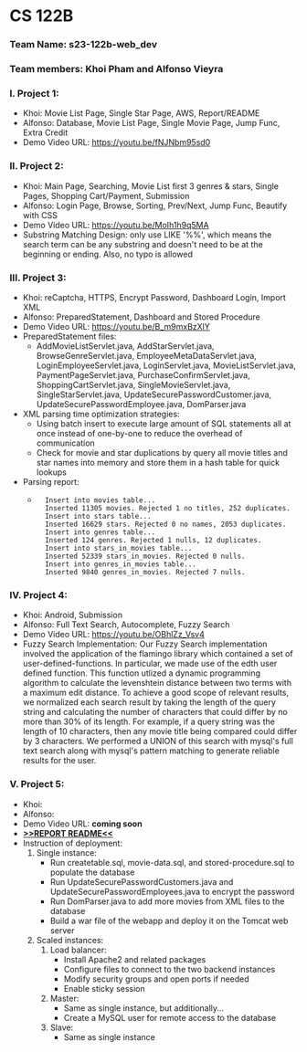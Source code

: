 # CS 122B  
### Team Name: s23-122b-web_dev
### Team members: Khoi Pham and Alfonso Vieyra  
  
### I. Project 1:
- Khoi: Movie List Page, Single Star Page, AWS, Report/README  
- Alfonso: Database, Movie List Page, Single Movie Page, Jump Func, Extra Credit  
- Demo Video URL: https://youtu.be/fNJNbm95sd0

### II. Project 2:  
- Khoi: Main Page, Searching, Movie List first 3 genres & stars, Single Pages, Shopping Cart/Payment, Submission  
- Alfonso: Login Page, Browse, Sorting, Prev/Next, Jump Func, Beautify with CSS  
- Demo Video URL: https://youtu.be/MoIh1h9q5MA
- Substring Matching Design: only use LIKE '%%', which means the search term can be any substring and doesn't need to be at the beginning or ending. Also, no typo is allowed

### III. Project 3:
- Khoi: reCaptcha, HTTPS, Encrypt Password, Dashboard Login, Import XML
- Alfonso: PreparedStatement, Dashboard and Stored Procedure
- Demo Video URL: https://youtu.be/B_m9mxBzXlY
- PreparedStatement files: 
  - AddMovieListServlet.java,
    AddStarServlet.java,
    BrowseGenreServlet.java,
    EmployeeMetaDataServlet.java,
    LoginEmployeeServlet.java,
    LoginServlet.java,
    MovieListServlet.java,
    PaymentPageServlet.java,
    PurchaseConfirmServlet.java,
    ShoppingCartServlet.java,
    SingleMovieServlet.java,
    SingleStarServlet.java,
    UpdateSecurePasswordCustomer.java,
    UpdateSecurePasswordEmployee.java,
    DomParser.java
- XML parsing time optimization strategies:
  - Using batch insert to execute large amount of SQL statements all at once instead of one-by-one to reduce the overhead of communication
  - Check for movie and star duplications by query all movie titles and star names into memory and store them in a hash table for quick lookups 
- Parsing report:
  - ```
      Insert into movies table...  
      Inserted 11305 movies. Rejected 1 no titles, 252 duplicates.  
      Insert into stars table...  
      Inserted 16629 stars. Rejected 0 no names, 2053 duplicates.  
      Insert into genres table...  
      Inserted 124 genres. Rejected 1 nulls, 12 duplicates.  
      Insert into stars_in_movies table...  
      Inserted 52339 stars_in_movies. Rejected 0 nulls.  
      Insert into genres_in_movies table...  
      Inserted 9840 genres_in_movies. Rejected 7 nulls.

### IV. Project 4:
- Khoi: Android, Submission
- Alfonso: Full Text Search, Autocomplete, Fuzzy Search
- Demo Video URL: https://youtu.be/OBhlZz_Vsv4
- Fuzzy Search Implementation: Our Fuzzy Search implementation involved the application of the flamingo library which contained a set of user-defined-functions. In particular, we made use of the edth user defined function. This function utlized a dynamic programming algorithm to calculate the levenshtein distance between two terms with a maximum edit distance. To achieve a good scope of relevant results, we normalized each search result by taking the length of the query string and calculating the number of characters that could differ by no more than 30% of its length. For example, if a query string was the length of 10 characters, then any movie title being compared could differ by 3 characters. We performed a UNION of this search with mysql's full text search along with mysql's pattern matching to generate reliable results for the user.

### V. Project 5:
- Khoi:
- Alfonso:
- Demo Video URL: **coming soon**
- **[>>REPORT README<<](project5/README.md)**
- Instruction of deployment:
  1. Single instance:
     - Run createtable.sql, movie-data.sql, and stored-procedure.sql to populate the database
     - Run UpdateSecurePasswordCustomers.java and UpdateSecurePasswordEmployees.java to encrypt the password
     - Run DomParser.java to add more movies from XML files to the database
     - Build a war file of the webapp and deploy it on the Tomcat web server 
  2. Scaled instances:
     1. Load balancer:
        - Install Apache2 and related packages
        - Configure files to connect to the two backend instances
        - Modify security groups and open ports if needed
        - Enable sticky session
     2. Master:
        - Same as single instance, but additionally...
        - Create a MySQL user for remote access to the database
     3. Slave:
        - Same as single instance